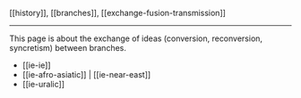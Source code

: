 [[history]], [[branches]], [[exchange-fusion-transmission]]

---

This page is about the exchange of ideas (conversion, reconversion, syncretism) between branches.
- [[ie-ie]]
- [[ie-afro-asiatic]] | [[ie-near-east]]
- [[ie-uralic]]